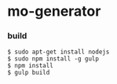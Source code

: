 mo-generator
============

### build

```
$ sudo apt-get install nodejs
$ sudo npm install -g gulp
$ npm install
$ gulp build
```
